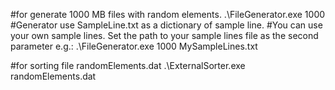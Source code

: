#for generate 1000 MB files with random elements. 
.\FileGenerator.exe 1000
#Generator use SampleLine.txt as a dictionary of sample line.
#You can use your own sample lines. Set the path to your sample lines file as the second parameter e.g.:
.\FileGenerator.exe 1000 MySampleLines.txt

#for sorting file randomElements.dat
.\ExternalSorter.exe randomElements.dat

